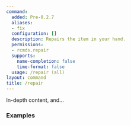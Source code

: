 ```yaml
---
command:
  added: Pre-0.2.7
  aliases:
  - fix
  configuration: []
  description: Repairs the item in your hand.
  permissions:
  - rcmds.repair
  supports:
    name-completion: false
    time-format: false
  usage: /repair (all)
layout: command
title: /repair
---
```


In-depth content, and...

### Examples

